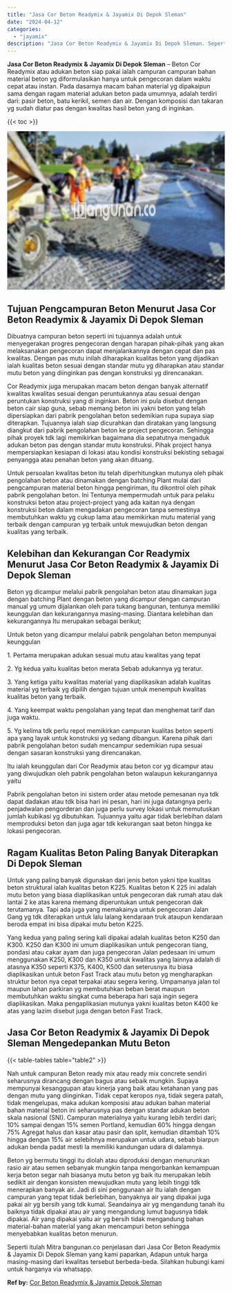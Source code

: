 ```yaml
---
title: "Jasa Cor Beton Readymix & Jayamix Di Depok Sleman"
date: "2024-04-12"
categories: 
  - "jayamix"
description: "Jasa Cor Beton Readymix & Jayamix Di Depok Sleman. Seperti itulah Mitra bangunan.co penjelasan dari Jasa Cor Beton Readymix & Jayamix Di Depok Sleman yang ka..."
---
```


**Jasa Cor Beton Readymix & Jayamix Di Depok Sleman** – Beton Cor Readymix atau adukan beton siap pakai ialah campuran campuran bahan material beton yg diformulasikan hanya untuk pengecoran dalam waktu cepat atau instan. Pada dasarnya macam bahan material yg dipakaipun sama dengan ragam material adukan beton pada umumnya, adalah terdiri dari: pasir beton, batu kerikil, semen dan air. Dengan komposisi dan takaran yg sudah diatur pas dengan kwalitas hasil beton yang di inginkan.

{{< toc >}}

![Jasa Cor Beton Readymix & Jayamix Di Depok Sleman](/images/jasa-cor-readymix-40.png)

## Tujuan Pengcampuran Beton Menurut Jasa Cor Beton Readymix & Jayamix Di Depok Sleman

Dibuatnya campuran beton seperti ini tujuannya adalah untuk menyegerakan progres pengecoran dengan harapan pihak-pihak yang akan melaksanakan pengecoran dapat menjalankannya dengan cepat dan pas kwalitas. Dengan pas mutu inilah diharapkan kualitas beton yang dijadikan ialah kualitas beton sesuai dengan standar mutu yg diharapkan atau standar mutu beton yang diinginkan pas dengan konstruksi yg direncanakan.

Cor Readymix juga merupakan macam beton dengan banyak alternatif kwalitas kwalitas sesuai dengan peruntukannya atau sesuai dengan peruntukan konstruksi yang di inginkan. Beton ini pula disebut dengan beton cair siap guna, sebab memang beton ini yakni beton yang telah dipersiapkan dari pabrik pengolahan beton sedemikian rupa supaya siap diterapkan. Tujuannya ialah siap dicurahkan dan diratakan yang langsung diangkut dari pabrik pengolahan beton ke project pengecoran. Sehingga pihak proyek tdk lagi memikirkan bagaimana dia sepatutnya mengaduk adukan beton pas dengan standar mutu konstruksi. Pihak project hanya mempersiapkan kesiapan di lokasi atau kondisi konstruksi bekisting sebagai penyangga atau penahan beton yang akan dituang.

Untuk persoalan kwalitas beton itu telah diperhitungkan mutunya oleh pihak pengolahan beton atau dinamakan dengan batching Plant mulai dari pengcampuran material beton hingga pengiriman, itu dikontrol oleh pihak pabrik pengolahan beton. Ini Tentunya mempermudah untuk para pelaku konstruksi beton atau project-project yang ada kaitan nya dengan konstruksi beton dalam mengadakan pengecoran tanpa semestinya membutuhkan waktu yg cukup lama atau memikirkan mutu material yang terbaik dengan campuran yg terbaik untuk mewujudkan beton dengan kualitas yang terbaik.

## Kelebihan dan Kekurangan Cor Readymix Menurut Jasa Cor Beton Readymix & Jayamix Di Depok Sleman

Beton yg dicampur melalui pabrik pengolahan beton atau dinamakan juga dengan batching Plant dengan beton yang dicampur dengan campuran manual yg umum dijalankan oleh para tukang bangunan, tentunya memiliki keunggulan dan kekurangannya masing-masing. Diantara kelebihan dan kekurangannya Itu merupakan sebagai berikut;

Untuk beton yang dicampur melalui pabrik pengolahan beton mempunyai keunggulan

1\. Pertama merupakan adukan sesuai mutu atau kwalitas yang tepat

2\. Yg kedua yaitu kualitas beton merata Sebab adukannya yg teratur.

3\. Yang ketiga yaitu kwalitas material yang diaplikasikan adalah kualitas material yg terbaik yg dipilih dengan tujuan untuk menempuh kwalitas kualitas beton yang terbaik.

4\. Yang keempat waktu pengolahan yang tepat dan menghemat tarif dan juga waktu.

5\. Yg kelima tdk perlu repot memikirkan campuran kualitas beton seperti apa yang layak untuk konstruksi yg sedang dibangun. Karena pihak dari pabrik pengolahan beton sudah mencampur sedemikian rupa sesuai dengan sasaran konstruksi yang direncanakan.

Itu ialah keunggulan dari Cor Readymix atau beton cor yg dicampur atau yang diwujudkan oleh pabrik pengolahan beton walaupun kekurangannya yaitu

Pabrik pengolahan beton ini sistem order atau metode pemesanan nya tdk dapat dadakan atau tdk bisa hari ini pesan, hari ini juga datangnya perlu penjadwalan pengorderan dan juga perlu survey lokasi untuk memutuskan jumlah kubikasi yg dibutuhkan. Tujuannya yaitu agar tidak berlebihan dalam memproduksi beton dan juga agar tdk kekurangan saat beton hingga ke lokasi pengecoran.

## Ragam Kualitas Beton Paling Banyak Diterapkan Di Depok Sleman

Untuk yang paling banyak digunakan dari jenis beton yakni tipe kualitas beton struktural ialah kualitas beton K225. Kualitas beton K 225 ini adalah mutu beton yang biasa diaplikasikan untuk pengecoran dak rumah atau dak lantai 2 ke atas karena memang diperuntukan untuk pengecoran dak terutamanya. Tapi ada juga yang memakainya untuk pengecoran Jalan Gang yg tdk diterapkan untuk lalu lalang kendaraan truk ataupun kendaraan beroda empat ini bisa dipakai mutu beton K225.

Yang kedua yang paling sering kali dipakai adalah kualitas beton K250 dan K300. K250 dan K300 ini umum diaplikasikan untuk pengecoran tiang, pondasi atau cakar ayam dan juga pengecoran Jalan pedesaan ini umum menggunakan K250, K300 dan K350 untuk kwalitas yang lainnya adalah di atasnya K350 seperti K375, K400, K500 dan seterusnya itu biasa diaplikasikan untuk beton Fast Track atau mutu beton yg mengharapkan struktur beton nya cepat terpakai atau segera kering. Umpamanya jalan tol maupun lahan parkiran yg membutuhkan beban berat maupun membutuhkan waktu singkat cuma beberapa hari saja ingin segera diaplikasikan. Maka pengaplikasian mutunya yakni kualitas beton K400 ke atas yang lazim disebut juga dengan beton Fast Track.

## Jasa Cor Beton Readymix & Jayamix Di Depok Sleman Mengedepankan Mutu Beton

{{< table-tables table="table2" >}}

Nah untuk campuran Beton ready mix atau ready mix concrete sendiri seharusnya dirancang dengan bagus atau sebaik mungkin. Supaya mempunyai kesanggupan atau kinerja yang baik atau ketahanan yang pas dengan mutu yang diinginkan. Tidak cepat keropos nya, tidak segera patah, tidak mengelupas, maka adukan komposisi atau adukan bahan material bahan material beton ini seharusnya pas dengan standar adukan beton skala nasional (SNI). Campuran materialnya yaitu kurang lebih terdiri dari; 10% sampai dengan 15% semen Portland, kemudian 60% hingga dengan 75% Agregat halus dan kasar atau pasir dan split, kemudian ditambah 10% hingga dengan 15% air selebihnya merupakan untuk udara, sebab biarpun adukan benda padat mesti Ia memiliki kandungan udara di dalamnya.

Beton yg bermutu tinggi itu diolah atau diproduksi dengan menurunkan rasio air atau semen sebanyak mungkin tanpa mengorbankan kemampuan kerja beton segar nah biasanya mutu beton yg baik itu merupakan lebih sedikit air dengan konsisten mewujudkan mutu yang lebih tinggi tdk menerapkan banyak air. Jadi di sini penggunaan air Itu ialah dengan campuran yang tepat tidak berlebihan, banyaknya air yang dipakai juga pakai air yg bersih yang tdk kumal. Seandainya air yg mengandung tanah itu baiknya tidak dipakai atau air yang mengandung lumut bagusnya tidak dipakai. Air yang dipakai yaitu air yg bersih tidak mengandung bahan material-bahan material yang akan mencampuri beton sehingga menyebabkan kualitas beton menurun.

Seperti itulah Mitra bangunan.co penjelasan dari Jasa Cor Beton Readymix & Jayamix Di Depok Sleman yang kami paparkan, Adapun untuk harga masing-masing dari kwalitas tersebut berbeda-beda. Silahkan hubungi kami untuk harganya via whatsapp.

**Ref by:** [Cor Beton Readymix & Jayamix Depok Sleman](https://id.wikipedia.org/wiki/Cor)
